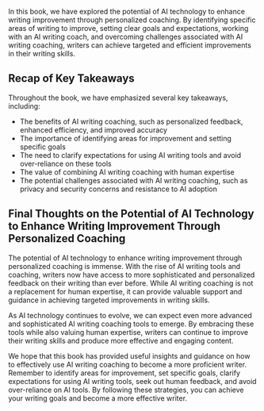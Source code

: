 
In this book, we have explored the potential of AI technology to enhance writing improvement through personalized coaching. By identifying specific areas of writing to improve, setting clear goals and expectations, working with an AI writing coach, and overcoming challenges associated with AI writing coaching, writers can achieve targeted and efficient improvements in their writing skills.

Recap of Key Takeaways
----------------------

Throughout the book, we have emphasized several key takeaways, including:

* The benefits of AI writing coaching, such as personalized feedback, enhanced efficiency, and improved accuracy
* The importance of identifying areas for improvement and setting specific goals
* The need to clarify expectations for using AI writing tools and avoid over-reliance on these tools
* The value of combining AI writing coaching with human expertise
* The potential challenges associated with AI writing coaching, such as privacy and security concerns and resistance to AI adoption

Final Thoughts on the Potential of AI Technology to Enhance Writing Improvement Through Personalized Coaching
-------------------------------------------------------------------------------------------------------------

The potential of AI technology to enhance writing improvement through personalized coaching is immense. With the rise of AI writing tools and coaching, writers now have access to more sophisticated and personalized feedback on their writing than ever before. While AI writing coaching is not a replacement for human expertise, it can provide valuable support and guidance in achieving targeted improvements in writing skills.

As AI technology continues to evolve, we can expect even more advanced and sophisticated AI writing coaching tools to emerge. By embracing these tools while also valuing human expertise, writers can continue to improve their writing skills and produce more effective and engaging content.

We hope that this book has provided useful insights and guidance on how to effectively use AI writing coaching to become a more proficient writer. Remember to identify areas for improvement, set specific goals, clarify expectations for using AI writing tools, seek out human feedback, and avoid over-reliance on AI tools. By following these strategies, you can achieve your writing goals and become a more effective writer.